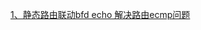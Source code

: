 [1、静态路由联动bfd echo 解决路由ecmp问题](https://github.com/XuYBup/Network/blob/main/%E9%9D%99%E6%80%81%E8%B7%AF%E7%94%B1%E8%81%94%E5%8A%A8bfd%20echo%20%E8%A7%A3%E5%86%B3%E8%B7%AF%E7%94%B1ecmp%E9%97%AE%E9%A2%98.md)
